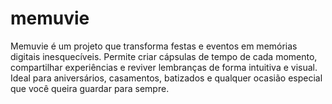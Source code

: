 # memuvie
Memuvie é um projeto que transforma festas e eventos em memórias digitais inesquecíveis. Permite criar cápsulas de tempo de cada momento, compartilhar experiências e reviver lembranças de forma intuitiva e visual. Ideal para aniversários, casamentos, batizados e qualquer ocasião especial que você queira guardar para sempre.
